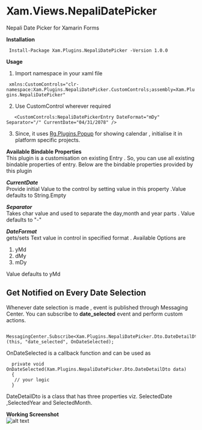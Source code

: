 # Xam.Views.NepaliDatePicker
Nepali Date Picker for Xamarin Forms

**Installation**   

```  Install-Package Xam.Plugins.NepaliDatePicker -Version 1.0.0 ```

**Usage**   

1. Import namespace in your xaml file   

```  xmlns:CustomControls="clr-namespace:Xam.Plugins.NepaliDatePicker.CustomControls;assembly=Xam.Plugins.NepaliDatePicker"  ```

2. Use CustomControl wherever required   

```    <CustomControls:NepaliDatePickerEntry DateFormat="mDy" Separator="/" CurrentDate="04/31/2078" /> ```   

3. Since, it uses [Rg.Plugins.Popup](https://github.com/rotorgames/Rg.Plugins.Popup/wiki/Getting-started) for showing calendar , initialise it in platform specific projects.

**Available Bindable Properties**   
This plugin is a customisation on existing Entry . So, you can use all existing bindable properties of entry. Below are the bindable properties provided by this plugin

 ***CurrentDate***   
 Provide initial Value to the control by setting value in this property .Value defaults to String.Empty
 
 ***Separator***   
 Takes char value and used to separate the day,month and year parts . Value defaults to "-"
 
 ***DateFormat***   
 gets/sets Text value in control in specified format . Available Options are 
 1. yMd
 2. dMy
 3. mDy   
 
 Value defaults to yMd
 
 ## Get Notified on Every Date Selection ##    
 
 Whenever date selection is made , event is published through Messaging Center. You can subscribe to **date_selected** event and perform custom actions.
 
     MessagingCenter.Subscribe<Xam.Plugins.NepaliDatePicker.Dto.DateDetailDto>(this, "date_selected", OnDateSelected);

 OnDateSelected is a callback function and can be used as 
 
      private void OnDateSelected(Xam.Plugins.NepaliDatePicker.Dto.DateDetailDto data)
      {          
       // your logic 
      }
  DateDetailDto is a class that has three properties viz. SelectedDate ,SelectedYear and SelectedMonth.


**Working Screenshot**  
![alt text][screenshot]

[screenshot]: https://github.com/solo-developer/Xam.Views.NepaliDatePicker/blob/main/GIF-210816_112709.gif "Xamarin Nepali DatePicker"
